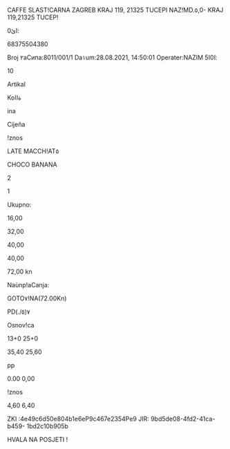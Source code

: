 CAFFE SLAST!CARNA ZAGREB
KRAJ 119, 21325 TUCEPI
NAZ!MD.٥,0-
KRAJ  119,21325 TUCEP!

0ائ:

68375504380

Broj ٢аСипа:8011/001/1
Da١um:28.08.2021,  14:50:01
Operater:NAZIM
5ا0ا:

10

Artikal

Koةاا

ina

Cijeña

!znos

LATE  MACCH!AT٥

CHOCO BANANA

2

1

Ukupno:

16,00

32,00

40,00

40,00

72,00  kn

Naùnp!aCanja:

GOTO٧!NA(72.00Kn)

PD٧(٥/.)

Osnov!ca

13+0
25+0

35,40
25,60

pp

0.00
0,00

!znos

4,60
6,40

ZKI :4e49c6d50e804b1e6eP9c467e2354Pe9
JIR:  9bd5de08-4fd2-41ca-b459-
1bd2c10b905b

HVALA NA POSJETI !

